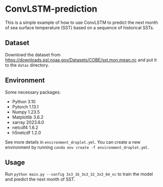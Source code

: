 # ConvLSTM-prediction

This is a simple example of how to use ConvLSTM to predict the next month of sea surface temperature (SST) based on a sequence of historical SSTs.

## Dataset

Downlowd the dataset from https://downloads.psl.noaa.gov/Datasets/COBE/sst.mon.mean.nc and put it to the `datas` directory.

## Environment

Some necessary packages:

- Python 3.10
- Pytorch 1.13.1
- Numpy 1.23.5
- Matplotlib 3.6.2
- xarray 2023.6.0
- netcdf4 1.6.2
- h5netcdf 1.2.0

See more details in `environment_droplet.yml`. You can create a new environment by running `conda env create -f environment_droplet.yml`.

## Usage

Run `python main.py --config 3x3_16_3x3_32_3x3_64_nc` to train the model and predict the next month of SST.
